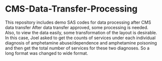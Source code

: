 # CMS-Data-Transfer-Processing
This repository includes demo SAS codes for data processing after CMS data transfer
After data transfer approved, some processing is needed. Also, to view the data easily, some transformation of the layout is desirable. In this case, Joel asked to get the counts of services under each individual diagnosis of amphetamine abuse/dependence and amphetamine poisoning and then get the total number of services for these two diagnoses. So a long format was changed to wide format.
